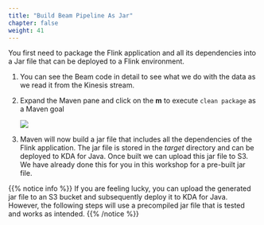 ```yaml
---
title: "Build Beam Pipeline As Jar"
chapter: false
weight: 41
---
```


You first need to package the Flink application and all its dependencies into a Jar file that can be deployed to a Flink environment.

1. You can see the Beam code in detail to see what we do with the data as we read it from the Kinesis stream.

1. Expand the Maven pane and click on the **m** to execute `clean package` as a Maven goal

   ![](/images/intellij-7-maven-package.png)

1. Maven will now build a jar file that includes all the dependencies of the Flink application. The jar file is stored in the _target_ directory and can be deployed to KDA for Java. Once built we can upload this jar file to S3. We have already done this for you in this workshop for a pre-built jar file.

{{% notice info %}}
If you are feeling lucky, you can upload the generated jar file to an S3 bucket and subsequently deploy it to KDA for Java. However, the following steps will use a precompiled jar file that is tested and works as intended.
{{% /notice %}}
